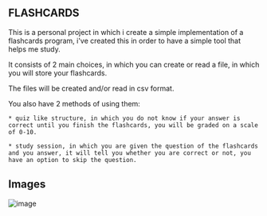 ## FLASHCARDS

This is a personal project in which i create a simple implementation of a flashcards program, i've created this in order to have a simple tool that helps me study.

It consists of 2 main choices, in which you can create or read a file, in which you will store your flashcards.

The files will be created and/or read in csv format.

You also have 2 methods of using them:

	* quiz like structure, in which you do not know if your answer is correct until you finish the flashcards, you will be graded on a scale of 0-10.
 
	* study session, in which you are given the question of the flashcards and you answer, it will tell you whether you are correct or not, you have an option to skip the question.

## Images
 
![image](https://github.com/CrescentMnn/flashcards/assets/169625322/d21d3a7d-65c4-4407-b7c5-ae51b158fa8d)

